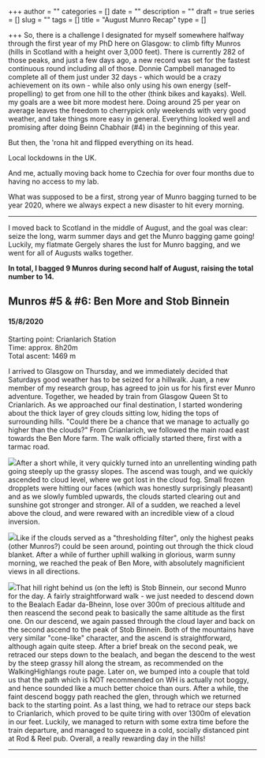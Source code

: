 +++
author = ""
categories = []
date = ""
description = ""
draft = true
series = []
slug = ""
tags = []
title = "August Munro Recap"
type = []

+++
So, there is a challenge I designated for myself somewhere halfway through the first year of my PhD here on Glasgow: to climb fifty Munros (hills in Scotland with a height over 3,000 feet). There is currently 282 of those peaks, and just a few days ago, a new record was set for the fastest continuous round including all of those. Donnie Campbell managed to complete all of them just under 32 days - which would be a crazy achievement on its own - while also only using his own energy (self-propelling) to get from one hill to the other (think bikes and kayaks). Well. my goals are a wee bit more modest here. Doing around 25 per year on average leaves the freedom to cherrypick only weekends with very good weather, and take things more easy in general. Everything looked well and promising after doing Beinn Chabhair (#4) in the beginning of this year.

But then, the 'rona hit and flipped everything on its head.

Local lockdowns in the UK.

And me, actually moving back home to Czechia for over four months due to having no access to my lab.

What was supposed to be a first, strong year of Munro bagging turned to be year 2020, where we always expect a new disaster to hit every morning.

***

I moved back to Scotland in the middle of August, and the goal was clear: seize the long, warm summer days and get the Munro bagging game going! Luckily, my flatmate Gergely shares the lust for Munro bagging, and we went for all of Augusts walks together.

**In total, I bagged 9 Munros during second half of August, raising the total number to 14.**

## Munros #5 & #6: Ben More and Stob Binnein

#### 15/8/2020  
Starting point: Crianlarich Station  
Time: approx. 8h20m  
Total ascent: 1469 m

I arrived to Glasgow on Thursday, and we immediately decided that Saturdays good weather has to be seized for a hillwalk. Juan, a new member of my research group, has agreed to join us for his first ever Munro adventure. Together, we headed by train from Glasgow Queen St to Crianlarich. As we approached our final destination, I started wondering about the thick layer of grey clouds sitting low, hiding the tops of surrounding hills. "Could there be a chance that we manage to actually go higher than the clouds?" From Crianlarich, we followed the main road east towards the Ben More farm. The walk officially started there, first with a tarmac road.

![](https://res.cloudinary.com/mhejda/image/upload/c_scale,w_auto:100,dpr_auto/v1599599157/images/2020-08-15__8150130_pikpcz.jpg)After a short while, it very quickly turned into an unrellenting winding path going steeply up the grassy slopes. The ascend was tough, and we quickly ascended to cloud level, where we got lost in the cloud fog. Small frozen dropplets were hitting our faces (which was honestly surprisingly pleasant) and as we slowly fumbled upwards, the clouds started clearing out and sunshine got stronger and stronger. All of a sudden, we reached a level above the cloud, and were rewared with an incredible view of a cloud inversion.

![](https://res.cloudinary.com/mhejda/image/upload/c_scale,w_auto:100,dpr_auto/v1599599371/images/2020-08-15__8150135_ujg1gm.jpg)Like if the clouds served as a "thresholding filter", only the highest peaks (other Munros?) could be seen around, pointing out through the thick cloud blanket. After a while of further uphill walking in glorious, warm sunny morning, we reached the peak of Ben More, with absolutely magnificient views in all directions.

![](https://res.cloudinary.com/mhejda/image/upload/c_scale,w_auto:100,dpr_auto/v1599599595/images/2020-08-15__8150145_rbwj0p.jpg)That hill right behind us (on the left) is Stob Binnein, our second Munro for the day. A fairly straightforward walk - we just needed to descend down to the Bealach Eadar da-Bheinn, lose over 300m of precious altitude and then reascend the second peak to basically the same altitude as the first one. On our descend, we again passed through the cloud layer and back on the second ascend to the peak of Stob Binnein. Both of the mountains have very similar "cone-like" character, and the ascend is straightforward, although again quite steep. After a brief break on the second peak, we retraced our steps down to the bealach, and began the descend to the west by the steep grassy hill along the stream, as recommended on the WalkingHighlangs route page. Later on, we bumped into a couple that told us that the path which is NOT recommended on WH is actually not boggy, and hence sounded like a much better choice than ours. After a while, the faint descend boggy path reached the glen, through which we returned back to the starting point. As a last thing, we had to retrace our steps back to Crianlarich, which proved to be quite tiring with over 1300m of elevation in our feet. Luckily, we managed to return with some extra time before the train departure, and managed to squeeze in a cold, socially distanced pint at Rod & Reel pub. Overall, a really rewarding day in the hills!

***